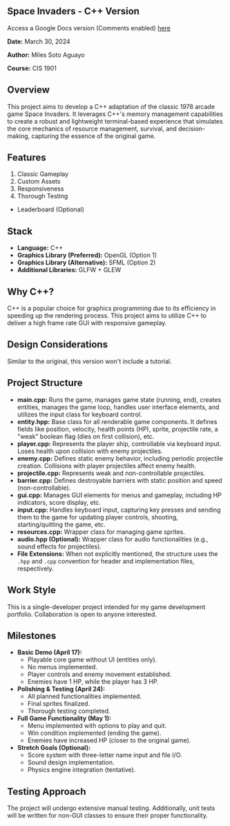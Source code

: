 ## Space Invaders - C++ Version

Access a Google Docs version (Comments enabled) [here](https://docs.google.com/document/d/1R6uULiXXGkH1TrzBgwIEWcCZ287Bl2iQCnSwkI-BRkA/edit?usp=sharing)

**Date:** March 30, 2024

**Author:** Miles Soto Aguayo

**Course:** CIS 1901

## Overview

This project aims to develop a C++ adaptation of the classic 1978 arcade game Space Invaders. It leverages C++'s memory management capabilities to create a robust and lightweight terminal-based experience that simulates the core mechanics of resource management, survival, and decision-making, capturing the essence of the original game. 

## Features

1. Classic Gameplay
2. Custom Assets
3. Responsiveness
4. Thorough Testing
* Leaderboard (Optional)

## Stack

* **Language:** C++
* **Graphics Library (Preferred):** OpenGL (Option 1)
* **Graphics Library (Alternative):** SFML (Option 2)
* **Additional Libraries:** GLFW + GLEW

## Why C++?

C++ is a popular choice for graphics programming due to its efficiency in speeding up the rendering process. This project aims to utilize C++ to deliver a high frame rate GUI with responsive gameplay.

## Design Considerations

Similar to the original, this version won't include a tutorial.

## Project Structure

* **main.cpp:** Runs the game, manages game state (running, end), creates entities, manages the game loop, handles user interface elements, and utilizes the input class for keyboard control.
* **entity.hpp:** Base class for all renderable game components. It defines fields like position, velocity, health points (HP), sprite, projectile rate, a "weak" boolean flag (dies on first collision), etc.
* **player.cpp:** Represents the player ship, controllable via keyboard input. Loses health upon collision with enemy projectiles.
* **enemy.cpp:** Defines static enemy behavior, including periodic projectile creation. Collisions with player projectiles affect enemy health.
* **projectile.cpp:** Represents weak and non-controllable projectiles.
* **barrier.cpp:** Defines destroyable barriers with static position and speed (non-controllable).
* **gui.cpp:** Manages GUI elements for menus and gameplay, including HP indicators, score display, etc.
* **input.cpp:** Handles keyboard input, capturing key presses and sending them to the game for updating player controls, shooting, starting/quitting the game, etc.
* **resources.cpp:** Wrapper class for managing game sprites.
* **audio.hpp (Optional):** Wrapper class for audio functionalities (e.g., sound effects for projectiles).
* **File Extensions:** When not explicitly mentioned, the structure uses the `.hpp` and `.cpp` convention for header and implementation files, respectively.

## Work Style

This is a single-developer project intended for my game development portfolio. Collaboration is open to anyone interested. 

## Milestones

* **Basic Demo (April 17):**
    * Playable core game without UI (entities only).
    * No menus implemented.
    * Player controls and enemy movement established.
    * Enemies have 1 HP, while the player has 3 HP.
* **Polishing & Testing (April 24):**
    * All planned functionalities implemented.
    * Final sprites finalized.
    * Thorough testing completed.
* **Full Game Functionality (May 1):**
    * Menu implemented with options to play and quit.
    * Win condition implemented (ending the game).
    * Enemies have increased HP (closer to the original game).
* **Stretch Goals (Optional):**
    * Score system with three-letter name input and file I/O.
    * Sound design implementation.
    * Physics engine integration (tentative).

## Testing Approach

The project will undergo extensive manual testing. Additionally, unit tests will be written for non-GUI classes to ensure their proper functionality.
